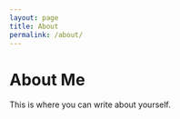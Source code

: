 ```yaml
---
layout: page
title: About
permalink: /about/
---
```


<h1>About Me</h1>
<p>This is where you can write about yourself.</p>
